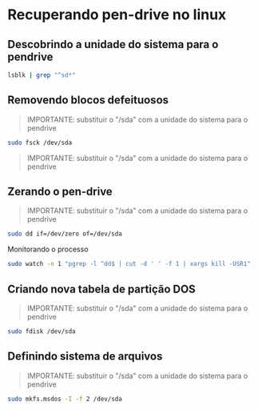 # Recuperando pen-drive no linux

## Descobrindo a unidade do sistema para o pendrive

```sh
lsblk | grep "^sd*"
```

## Removendo blocos defeituosos

> IMPORTANTE: substituir o "/sda" com a unidade do sistema para o pendrive

```sh
sudo fsck /dev/sda
```

> IMPORTANTE: substituir o "/sda" com a unidade do sistema para o pendrive

## Zerando o pen-drive

> IMPORTANTE: substituir o "/sda" com a unidade do sistema para o pendrive

```sh
sudo dd if=/dev/zero of=/dev/sda
```

Monitorando o processo 

```sh
sudo watch -n 1 "pgrep -l ^dd$ | cut -d ' ' -f 1 | xargs kill -USR1"
```

## Criando nova tabela de partição DOS

> IMPORTANTE: substituir o "/sda" com a unidade do sistema para o pendrive

```sh
sudo fdisk /dev/sda
```

## Definindo sistema de arquivos

> IMPORTANTE: substituir o "/sda" com a unidade do sistema para o pendrive

```sh
sudo mkfs.msdos -I -f 2 /dev/sda
```

